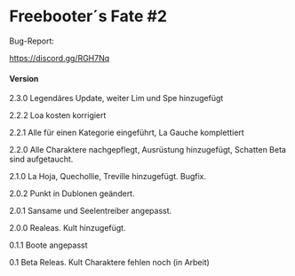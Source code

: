 ﻿Freebooter´s Fate #2
=================

Bug-Report:

https://discord.gg/RGH7Nq



#### Version ####

2.3.0 Legendäres Update, weiter Lim und Spe hinzugefügt

2.2.2 Loa kosten korrigiert

2.2.1 Alle für einen Kategorie eingeführt, La Gauche komplettiert

2.2.0 Alle Charaktere nachgepflegt, Ausrüstung hinzugefügt, Schatten Beta sind aufgetaucht.

2.1.0 La Hoja, Quechollie, Treville hinzugefügt. Bugfix.

2.0.2 Punkt in Dublonen geändert.

2.0.1 Sansame und Seelentreiber angepasst.

2.0.0 Realeas. Kult hinzugefügt.

0.1.1 Boote angepasst

0.1 Beta Releas. Kult Charaktere fehlen noch (in Arbeit)
    

